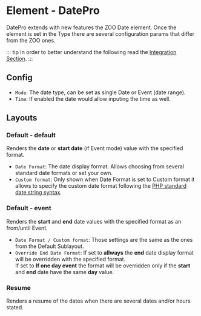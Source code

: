 # Element - DatePro

DatePro extends with new features the ZOO Date element. Once the element is set in the Type there are several configuration params that differ from the ZOO ones.

::: tip
In order to better understand the following read the [Integration Section](./integration.md).
:::

## Config

 - `Mode`: The date type, can be set as single Date or Event (date range).
 - `Time`: If enabled the date would allow inputing the time as well.

## Layouts

### Default - default

Renders the **date** or **start date** (if Event mode) value with the specified format.

 - `Date Format`: The date display format. Allows choosing from several standard date formats or set your own.
 - `Custom format`: Only shown when Date Format is set to Custom format it allows to specify the custom date format following the [PHP standard date string syntax](https://secure.php.net/manual/en/function.strftime.php).

### Default - event

Renders the **start** and **end** date values with the specified format as an from/until Event.

 - `Date Format / Custom format`: Those settings are the same as the ones from the Default Sublayout.
 - `Override End Date Format`: If set to **allways** the **end** date display format will be overridden with the specified format. <br /> If set to **If one day event** the format will be overridden only if the **start** and **end** date have the same **day** value.

### Resume

Renders a resume of the dates when there are several dates and/or hours stated.
